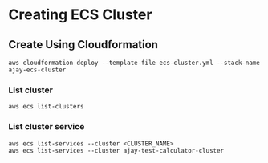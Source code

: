 # Creating ECS Cluster

## Create Using Cloudformation
    aws cloudformation deploy --template-file ecs-cluster.yml --stack-name ajay-ecs-cluster
### List cluster
    aws ecs list-clusters
### List cluster service
    aws ecs list-services --cluster <CLUSTER_NAME> 
    aws ecs list-services --cluster ajay-test-calculator-cluster